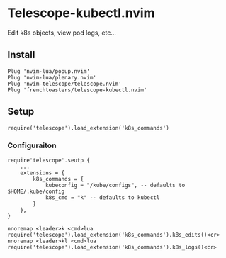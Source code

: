 # Telescope-kubectl.nvim

Edit k8s objects, view pod logs, etc...

## Install

```
Plug 'nvim-lua/popup.nvim'
Plug 'nvim-lua/plenary.nvim'
Plug 'nvim-telescope/telescope.nvim'
Plug 'frenchtoasters/telescope-kubectl.nvim'
```

## Setup

```
require('telescope').load_extension('k8s_commands')
```

### Configuraiton

```
require'telescope'.seutp {
	...
	extensions = {
		k8s_commands = {
			kubeconfig = "/kube/configs", -- defaults to $HOME/.kube/config
			k8s_cmd = "k" -- defaults to kubectl
		}
	},
}
```

```
nnoremap <leader>k <cmd>lua require('telescope').load_extension('k8s_commands').k8s_edits()<cr>
nnoremap <leader>kl <cmd>lua require('telescope').load_extension('k8s_commands').k8s_logs()<cr>
```
